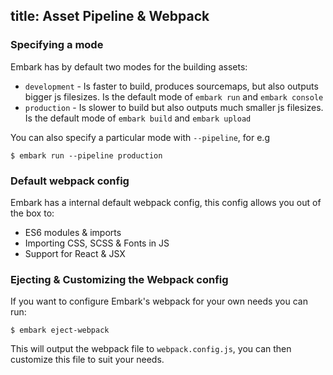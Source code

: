 title: Asset Pipeline & Webpack
---

### Specifying a mode

Embark has by default two modes for the building assets:

* `development` - Is faster to build, produces sourcemaps, but also outputs bigger js filesizes. Is the default mode of `embark run` and `embark console`
* `production` - Is slower to build but also outputs much smaller js filesizes. Is the default mode of `embark build` and `embark upload`

You can also specify a particular mode with `--pipeline`, for e.g

<pre><code class="shell">$ embark run --pipeline production</code></pre>

### Default webpack config

Embark has a internal default webpack config, this config allows you out of the box to:

* ES6 modules & imports
* Importing CSS, SCSS & Fonts in JS
* Support for React & JSX

### Ejecting & Customizing the Webpack config

If you want to configure Embark's webpack for your own needs you can run:

<pre><code class="shell">$ embark eject-webpack</code></pre>

This will output the webpack file to `webpack.config.js`, you can then customize this file to suit your needs.
